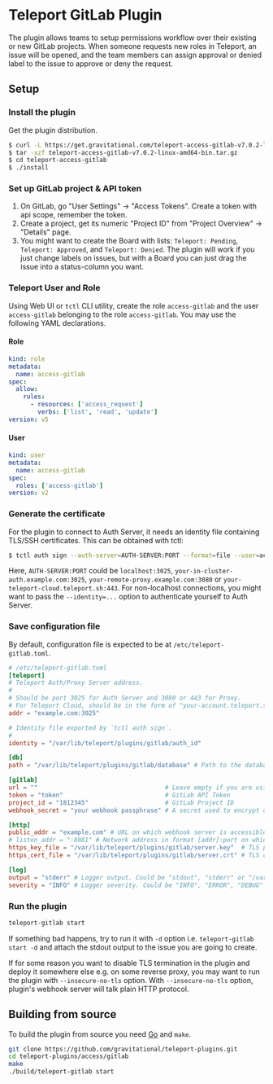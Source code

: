 # Teleport GitLab Plugin

The plugin allows teams to setup permissions workflow over their existing or new
GitLab projects. When someone requests new roles in Teleport, an issue will be opened,
and the team members can assign approval or denied label to the issue to approve
or deny the request.

## Setup

### Install the plugin

Get the plugin distribution.

```bash
$ curl -L https://get.gravitational.com/teleport-access-gitlab-v7.0.2-linux-amd64-bin.tar.gz
$ tar -xzf teleport-access-gitlab-v7.0.2-linux-amd64-bin.tar.gz
$ cd teleport-access-gitlab
$ ./install
```

### Set up GitLab project & API token

1. On GitLab, go "User Settings" -> "Access Tokens". Create a token with api
   scope, remember the token.
2. Create a project, get its numeric "Project ID" from "Project Overview" ->
   "Details" page.
3. You might want to create the Board with lists: `Teleport: Pending`,
   `Teleport: Approved`, and `Teleport: Denied`. The plugin will work if you
   just change labels on issues, but with a Board you can just drag the issue
   into a status-column you want.

### Teleport User and Role

Using Web UI or `tctl` CLI utility, create the role `access-gitlab` and the user `access-gitlab` belonging to the role `access-gitlab`. You may use the following YAML declarations.

#### Role

```yaml
kind: role
metadata:
  name: access-gitlab
spec:
  allow:
    rules:
      - resources: ['access_request']
        verbs: ['list', 'read', 'update']
version: v5
```

#### User

```yaml
kind: user
metadata:
  name: access-gitlab
spec:
  roles: ['access-gitlab']
version: v2
```

### Generate the certificate

For the plugin to connect to Auth Server, it needs an identity file containing TLS/SSH certificates. This can be obtained with tctl:

```bash
$ tctl auth sign --auth-server=AUTH-SERVER:PORT --format=file --user=access-gitlab --out=/var/lib/teleport/plugins/gitlab/auth_id --ttl=8760h
```

Here, `AUTH-SERVER:PORT` could be `localhost:3025`, `your-in-cluster-auth.example.com:3025`, `your-remote-proxy.example.com:3080` or `your-teleport-cloud.teleport.sh:443`. For non-localhost connections, you might want to pass the `--identity=...` option to authenticate yourself to Auth Server.

### Save configuration file

By default, configuration file is expected to be at `/etc/teleport-gitlab.toml`.

```toml
# /etc/teleport-gitlab.toml
[teleport]
# Teleport Auth/Proxy Server address.
#
# Should be port 3025 for Auth Server and 3080 or 443 for Proxy.
# For Teleport Cloud, should be in the form of "your-account.teleport.sh:443".
addr = "example.com:3025"

# Identity file exported by `tctl auth sign`.
#
identity = "/var/lib/teleport/plugins/gitlab/auth_id"

[db]
path = "/var/lib/teleport/plugins/gitlab/database" # Path to the database file

[gitlab]
url = ""                                   # Leave empty if you are using cloud
token = "token"                            # GitLab API Token
project_id = "1812345"                     # GitLab Project ID
webhook_secret = "your webhook passphrase" # A secret used to encrypt data we use in webhooks. Basically anything you'd like.

[http]
public_addr = "example.com" # URL on which webhook server is accessible externally, e.g. [https://]teleport-gitlab.example.com
# listen_addr = ":8081" # Network address in format [addr]:port on which webhook server listens, e.g. 0.0.0.0:443
https_key_file = "/var/lib/teleport/plugins/gitlab/server.key"  # TLS private key
https_cert_file = "/var/lib/teleport/plugins/gitlab/server.crt" # TLS certificate

[log]
output = "stderr" # Logger output. Could be "stdout", "stderr" or "/var/lib/teleport/gitlab.log"
severity = "INFO" # Logger severity. Could be "INFO", "ERROR", "DEBUG" or "WARN".
```

### Run the plugin

```bash
teleport-gitlab start
```

If something bad happens, try to run it with `-d` option i.e. `teleport-gitlab start -d` and attach the stdout output to the issue you are going to create.

If for some reason you want to disable TLS termination in the plugin and deploy it somewhere else e.g. on some reverse proxy, you may want to run the plugin with `--insecure-no-tls` option. With `--insecure-no-tls` option, plugin's webhook server will talk plain HTTP protocol.

## Building from source

To build the plugin from source you need [Go](https://go.dev/) and `make`.

```bash
git clone https://github.com/gravitational/teleport-plugins.git
cd teleport-plugins/access/gitlab
make
./build/teleport-gitlab start
```

